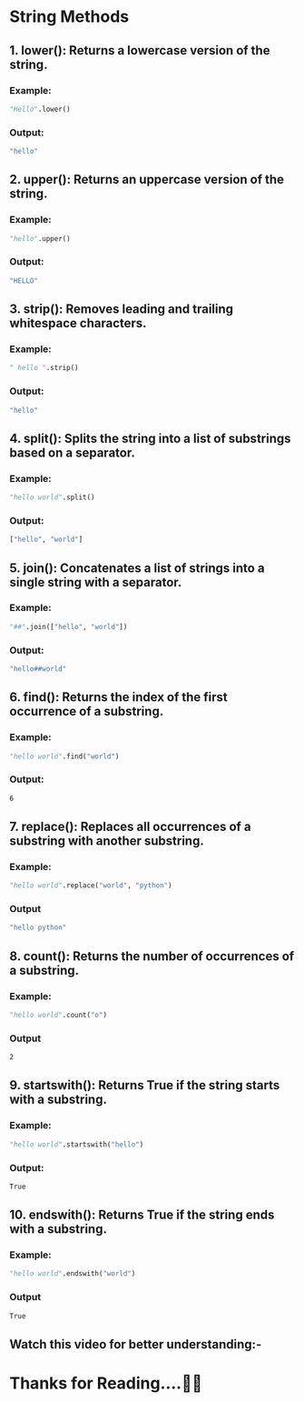 # String Methods

## 1. lower(): Returns a lowercase version of the string.
### Example: 
```python
"Hello".lower() 
```

### Output:
```bash
"hello"
```
## 2. upper(): Returns an uppercase version of the string.
### Example: 
```Python
"hello".upper() 
```

### Output:
```bash
"HELLO"
```
## 3. strip(): Removes leading and trailing whitespace characters.
### Example: 
```Python
" hello ".strip()
```

### Output:
```bash
"hello"
```
## 4. split(): Splits the string into a list of substrings based on a separator.
### Example: 
```Python
"hello world".split()
```

### Output:
```bash
["hello", "world"]
```
## 5. join(): Concatenates a list of strings into a single string with a separator.
### Example: 
```python
"##".join(["hello", "world"]) 
```
### Output:
```bash
"hello##world"
```
## 6. find(): Returns the index of the first occurrence of a substring.
### Example: 
```python
"hello world".find("world")
```
### Output:
```bash
6
```
## 7. replace(): Replaces all occurrences of a substring with another substring.
### Example: 
```python
"hello world".replace("world", "python")
```

### Output
```bash
"hello python"
```
## 8. count(): Returns the number of occurrences of a substring.
### Example: 
```Python
"hello world".count("o")
```
### Output
```bash
2
```
## 9. startswith(): Returns True if the string starts with a substring.
### Example: 
```Python
"hello world".startswith("hello")
```

### Output:
```bash
True
```
## 10. endswith(): Returns True if the string ends with a substring.
### Example: 
```python
"hello world".endswith("world")
```

### Output
```bash
True
```

## Watch this video for better understanding:-

# Thanks for Reading....🙏🙏